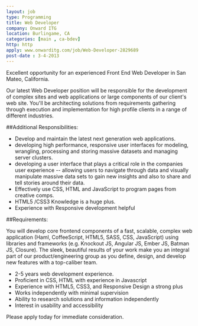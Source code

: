 ```yaml
---
layout: job
type: Programming
title: Web Developer
company: Onward ITG
location: Burlingame, CA
categories: [main , ca-bdev]
http: http
apply: www.onwarditg.com/job/Web-Developer-2829689
post-date : 3-4-2013
---
```


Excellent opportunity for an experienced Front End Web Developer in San Mateo, California.

Our latest Web Developer position will be responsible for the development of complex sites and web applications or large components of our client's web site. You'll be architecting solutions from requirements gathering through execution and implementation for high profile clients in a range of different industries.

##Additional Responsibilities:

* Develop and maintain the latest next generation web applications.
* developing high performance, responsive user interfaces for modeling, wrangling, processing and storing massive datasets and managing server clusters.
* developing a user interface that plays a critical role in the companies user experience -- allowing users to navigate through data and visually manipulate massive data sets to gain new insights and also to share and tell stories around their data.
* Effectively use CSS, HTML and JavaScript to program pages from creative comps.
* HTML5 /CSS3 Knowledge is a huge plus.
* Experience with Responsive development helpful

##Requirements:

You will develop core frontend components of a fast, scalable, complex web application (Haml, CoffeeScript, HTML5, SASS, CSS, JavaScript) using libraries and frameworks (e.g. Knockout JS, Angular JS, Ember JS, Batman JS, Closure). The sleek, beautiful results of your work make you an integral part of our product/engineering group as you define, design, and develop new features with a top-caliber team.

* 2-5 years web development experience.
* Proficient in CSS, HTML with experience in Javascript
* Experience with HTML5, CSS3, and Responsive Design a strong plus
* Works independently with minimal supervision
* Ability to research solutions and information independently
* Interest in usability and accessibility

Please apply today for immediate consideration.

